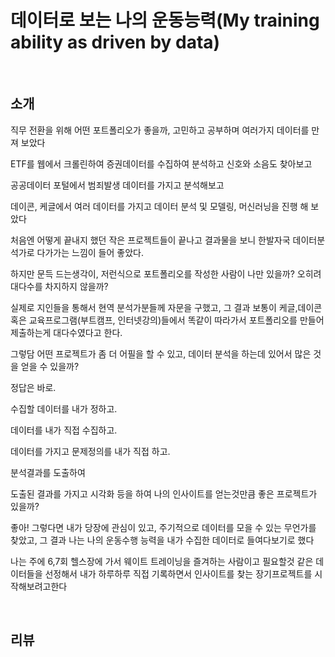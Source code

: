 #  데이터로 보는 나의 운동능력(My training ability as driven by data)

<br/>

## 소개

직무 전환을 위해 어떤 포트폴리오가 좋을까, 고민하고 공부하며 여러가지 데이터를 만져 보았다

ETF를 웹에서 크롤린하여 증권데이터를 수집하여 분석하고 신호와 소음도 찾아보고

공공데이터 포털에서 범죄발생 데이터를 가지고 분석해보고

데이콘, 케글에서 여러 데이터를 가지고 데이터 분석 및 모델링, 머신러닝을 진행 해 보았다

 

처음엔 어떻게 끝내지 했던 작은 프로젝트들이 끝나고 결과물을 보니 한발자국 데이터분석가로 다가가는 느낌이 들어 좋았다.

하지만 문득 드는생각이, 저런식으로 포트폴리오를 작성한 사람이 나만 있을까? 오히려 대다수를 차지하지 않을까?

실제로 지인들을 통해서 현역 분석가분들께 자문을 구했고, 그 결과 보통이 케글,데이콘 혹은 교육프로그램(부트캠프, 인터넷강의)들에서 똑같이 따라가서 포트폴리오를 만들어 제출하는게 대다수였다고 한다.

 

그렇담 어떤 프로젝트가 좀 더 어필을 할 수 있고, 데이터 분석을 하는데 있어서 많은 것을 얻을 수 있을까?

 

정답은 바로.

수집할 데이터를 내가 정하고.

데이터를 내가 직접 수집하고.

데이터를 가지고 문제정의를 내가 직접 하고.

분석결과를 도출하여

도출된 결과를 가지고 시각화 등을 하여 나의 인사이트를 얻는것만큼 좋은 프로젝트가 있을까?

 

좋아! 그렇다면 내가 당장에 관심이 있고, 주기적으로 데이터를 모을 수 있는 무언가를 찾았고, 그 결과 나는 나의 운동수행 능력을 내가 수집한 데이터로 들여다보기로 했다

 

나는 주에 6,7회 헬스장에 가서 웨이트 트레이닝을 즐겨하는 사람이고 필요할것 같은 데이터들을 선정해서 내가 하루하루 직접 기록하면서 인사이트를 찾는 장기프로젝트를 시작해보려고한다

<br/>

  ## 리뷰
